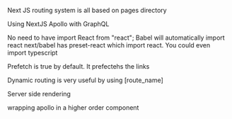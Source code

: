 Next JS routing system is all based on pages directory

Using NextJS Apollo with GraphQL

No need to have import React from "react";
Babel will automatically import react
next/babel has preset-react which import react. You could even import typescript

Prefetch is true by default. It prefectehs the links

Dynamic routing is very useful by using [route_name]

Server side rendering

wrapping apollo in a higher order component
